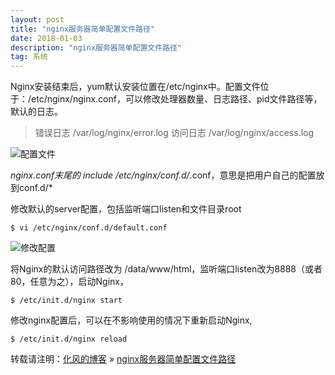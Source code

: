 ```yaml
---
layout: post
title: "nginx服务器简单配置文件路径"
date: 2018-01-03
description: "nginx服务器简单配置文件路径"
tag: 系统
---
```

Nginx安装结束后，yum默认安装位置在/etc/nginx中。配置文件位于：/etc/nginx/nginx.conf，可以修改处理器数量、日志路径、pid文件路径等，默认的日志。

> 错误日志    /var/log/nginx/error.log
> 访问日志    /var/log/nginx/access.log

![配置文件](http://img.blog.csdn.net/20180103145846537?watermark/2/text/aHR0cDovL2Jsb2cuY3Nkbi5uZXQvaGFvYWlxaWFu/font/5a6L5L2T/fontsize/400/fill/I0JBQkFCMA==/dissolve/70/gravity/SouthEast)


*nginx.conf末尾的 include /etc/nginx/conf.d/*.conf，意思是把用户自己的配置放到conf.d/*

修改默认的server配置，包括监听端口listen和文件目录root

```
$ vi /etc/nginx/conf.d/default.conf
```
![修改配置](http://img.blog.csdn.net/20180103150218753?watermark/2/text/aHR0cDovL2Jsb2cuY3Nkbi5uZXQvaGFvYWlxaWFu/font/5a6L5L2T/fontsize/400/fill/I0JBQkFCMA==/dissolve/70/gravity/SouthEast)

将Nginx的默认访问路径改为 /data/www/html，监听端口listen改为8888（或者80，任意为之），启动Nginx，

```
$ /etc/init.d/nginx start
```

修改nginx配置后，可以在不影响使用的情况下重新启动Nginx,

```
$ /etc/init.d/nginx reload
```

转载请注明：[化风的博客](http://xinchanghao.github.io) » [nginx服务器简单配置文件路径](/2018/01/nginx服务器简单配置文件路径/)  
